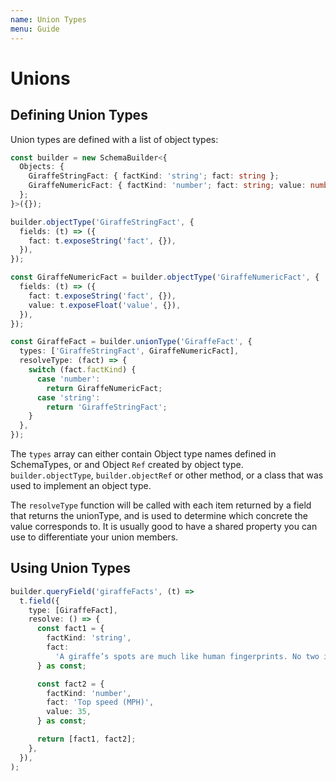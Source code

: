 ```yaml
---
name: Union Types
menu: Guide
---
```


# Unions

## Defining Union Types

Union types are defined with a list of object types:

```typescript
const builder = new SchemaBuilder<{
  Objects: {
    GiraffeStringFact: { factKind: 'string'; fact: string };
    GiraffeNumericFact: { factKind: 'number'; fact: string; value: number };
  };
}>({});

builder.objectType('GiraffeStringFact', {
  fields: (t) => ({
    fact: t.exposeString('fact', {}),
  }),
});

const GiraffeNumericFact = builder.objectType('GiraffeNumericFact', {
  fields: (t) => ({
    fact: t.exposeString('fact', {}),
    value: t.exposeFloat('value', {}),
  }),
});

const GiraffeFact = builder.unionType('GiraffeFact', {
  types: ['GiraffeStringFact', GiraffeNumericFact],
  resolveType: (fact) => {
    switch (fact.factKind) {
      case 'number':
        return GiraffeNumericFact;
      case 'string':
        return 'GiraffeStringFact';
    }
  },
});
```

The `types` array can either contain Object type names defined in SchemaTypes, or and Object `Ref` created by object type. `builder.objectType`, `builder.objectRef` or other method, or a class that was used to implement an object type.

The `resolveType` function will be called with each item returned by a field that returns the unionType, and is used to determine which concrete the value corresponds to. It is usually good to have a shared property you can use to differentiate your union members.

## Using Union Types

```typescript
builder.queryField('giraffeFacts', (t) =>
  t.field({
    type: [GiraffeFact],
    resolve: () => {
      const fact1 = {
        factKind: 'string',
        fact:
          'A giraffe’s spots are much like human fingerprints. No two individual giraffes have exactly the same pattern',
      } as const;

      const fact2 = {
        factKind: 'number',
        fact: 'Top speed (MPH)',
        value: 35,
      } as const;

      return [fact1, fact2];
    },
  }),
);
```

